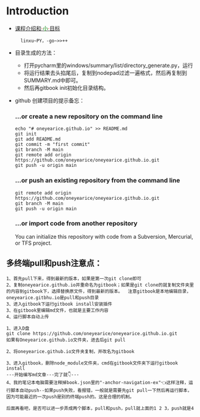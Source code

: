 # Introduction

* [课程介绍和<font color=red>·</font><font color=green>小</font><font color=red>·</font>目标](./introduction/课程介绍和小目标.md)

 		linxu~PY，-go~>>++



* 目录生成的方法：
  * 打开pycharm里的windows/summary/list/directory_generate.py，运行
  * 将运行结果去头掐尾后，复制到nodepad过滤一遍格式，然后再复制到SUMMARY.md中即可。
  * 然后再gitbook init初始化目录结构。





* github 创建项目的提示备忘：

  ### …or create a new repository on the command line

  

  ```
  echo "# oneyearice.github.io" >> README.md
  git init
  git add README.md
  git commit -m "first commit"
  git branch -M main
  git remote add origin https://github.com/oneyearice/oneyearice.github.io.git
  git push -u origin main
  ```

  ### …or push an existing repository from the command line

  

  ```
  git remote add origin https://github.com/oneyearice/oneyearice.github.io.git
  git branch -M main
  git push -u origin main
  ```

  ### …or import code from another repository

  You can initialize this repository with code from a Subversion, Mercurial, or TFS project.

## 多终端pull和push注意点：

```
1、首先pull下来，得到最新的版本，如果是第一次git clone即可
2、复制oneyearice.github.io并重命名为gitbook；如果是git clone的就复制文件夹里的内容到gitbook下，选择替换原文件，得到最新的版本。  注意gitbook是本地编辑目录，oneyearice.gitbhu.io是pull和push目录
3、进入gitbook下运行gitbook install安装插件
3、在gitbook里编辑md文件，也就是主要工作内容
4、运行脚本自动上传
```

```
1、进入D盘
git clone https://github.com/oneyearice/oneyearice.github.io.git
如果有Oneyearice.github.io文件夹，进去后git pull

2、将oneyearice.github.io文件夹复制，并改名为gitbook

3、进入gitbook，删除node_module文件夹，cmd在gitbook文件夹下运行gitbook install
---开始编写md文章---完了就👇---
4、我的笔记本电脑需要注释掉book.json里的"-anchor-navigation-ex"👈这样注释，运行脚本自动push--如果push失败，看报错，一般就是需要先git pull一下然后再运行脚本，因为可能最近的一次push是别的终端push的。这是合理的机制。
```

```
后面再看吧，是否可以进一步弄成两个脚本，pull和push，pull就上面的1 2 3，push就是4
```

